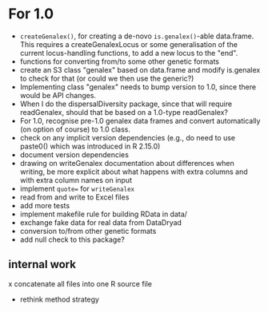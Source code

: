 # For 1.0

* `createGenalex()`, for creating a de-novo `is.genalex()`-able data.frame.  This requires a createGenalexLocus or some generalisation of the current locus-handling functions, to add a new locus to the "end".
* functions for converting from/to some other genetic formats
* create an S3 class "genalex" based on data.frame and modify is.genalex to check for that (or could we then use the generic?)
* Implementing class "genalex" needs to bump version to 1.0, since there would be API changes.
* When I do the dispersalDiversity package, since that will require readGenalex, should that be based on a 1.0-type readGenalex?
* For 1.0, recognise pre-1.0 genalex data frames and convert automatically (on option of course) to 1.0 class.
* check on any implicit version dependencies (e.g., do need to use paste0() which was introduced in R 2.15.0)
* document version dependencies
* drawing on writeGenalex documentation about differences when writing, be more explicit about what happens with extra columns and with extra column names on input
* implement `quote=` for `writeGenalex`
* read from and write to Excel files
* add more tests
* implement makefile rule for building RData in data/
* exchange fake data for real data from DataDryad
* conversion to/from other genetic formats
* add null check to this package?

## internal work

x concatenate all files into one R source file
* rethink method strategy
